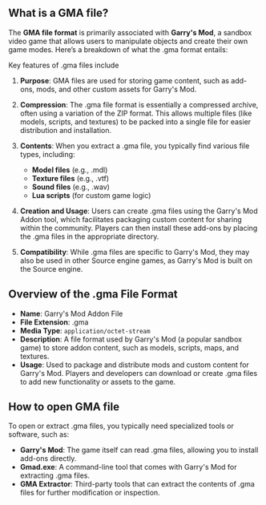 ## What is a GMA file?

The **GMA file format** is primarily associated with **Garry's Mod**, a sandbox video game that allows users to manipulate objects and create their own game modes. Here’s a breakdown of what the .gma format entails:

Key features of .gma files include

1.  **Purpose**: GMA files are used for storing game content, such as add-ons, mods, and other custom assets for Garry's Mod.
    
2.  **Compression**: The .gma file format is essentially a compressed archive, often using a variation of the ZIP format. This allows multiple files (like models, scripts, and textures) to be packed into a single file for easier distribution and installation.
    
3.  **Contents**: When you extract a .gma file, you typically find various file types, including:
    
    -   **Model files** (e.g., .mdl)
    -   **Texture files** (e.g., .vtf)
    -   **Sound files** (e.g., .wav)
    -   **Lua scripts** (for custom game logic)
4.  **Creation and Usage**: Users can create .gma files using the Garry's Mod Addon tool, which facilitates packaging custom content for sharing within the community. Players can then install these add-ons by placing the .gma files in the appropriate directory.
    
5.  **Compatibility**: While .gma files are specific to Garry's Mod, they may also be used in other Source engine games, as Garry's Mod is built on the Source engine.

## Overview of the .gma File Format

-   **Name**: Garry's Mod Addon File
-   **File Extension**: .gma
-   **Media Type**: `application/octet-stream`
-   **Description**: A file format used by Garry's Mod (a popular sandbox game) to store addon content, such as models, scripts, maps, and textures.
-   **Usage**: Used to package and distribute mods and custom content for Garry's Mod. Players and developers can download or create .gma files to add new functionality or assets to the game.


## How to open GMA file

To open or extract .gma files, you typically need specialized tools or software, such as:

-   **Garry's Mod**: The game itself can read .gma files, allowing you to install add-ons directly.
-   **Gmad.exe**: A command-line tool that comes with Garry's Mod for extracting .gma files.
-   **GMA Extractor**: Third-party tools that can extract the contents of .gma files for further modification or inspection.

